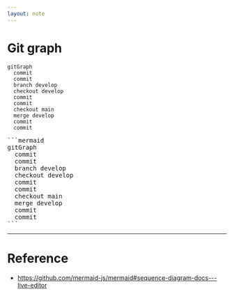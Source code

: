 ```yaml
---
layout: note
---
```


# Git graph

```mermaid
gitGraph
  commit
  commit
  branch develop
  checkout develop
  commit
  commit
  checkout main
  merge develop
  commit
  commit
```

<pre>
```mermaid
gitGraph
  commit
  commit
  branch develop
  checkout develop
  commit
  commit
  checkout main
  merge develop
  commit
  commit
```
</pre>

---

# Reference

- https://github.com/mermaid-js/mermaid#sequence-diagram-docs---live-editor